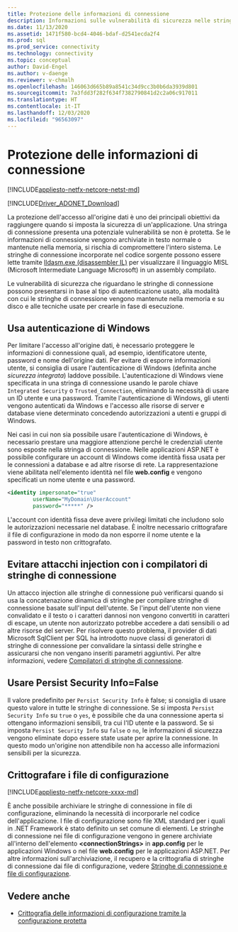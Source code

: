 ```yaml
---
title: Protezione delle informazioni di connessione
description: Informazioni sulle vulnerabilità di sicurezza nelle stringhe di connessione, che possono verificarsi a seconda di come le stringhe vengono costruite e rese persistenti e al tipo di autenticazione.
ms.date: 11/13/2020
ms.assetid: 1471f580-bcd4-4046-bdaf-d2541ecda2f4
ms.prod: sql
ms.prod_service: connectivity
ms.technology: connectivity
ms.topic: conceptual
author: David-Engel
ms.author: v-daenge
ms.reviewer: v-chmalh
ms.openlocfilehash: 146063d665b89a8541c34d9cc3b0b6da3939d801
ms.sourcegitcommit: 7a3fdd3f282f634f7382790841d2c2a06c917011
ms.translationtype: HT
ms.contentlocale: it-IT
ms.lasthandoff: 12/03/2020
ms.locfileid: "96563097"
---
```

# <a name="protecting-connection-information"></a>Protezione delle informazioni di connessione

[!INCLUDE[appliesto-netfx-netcore-netst-md](../../includes/appliesto-netfx-netcore-netst-md.md)]

[!INCLUDE[Driver_ADONET_Download](../../includes/driver_adonet_download.md)]

La protezione dell'accesso all'origine dati è uno dei principali obiettivi da raggiungere quando si imposta la sicurezza di un'applicazione. Una stringa di connessione presenta una potenziale vulnerabilità se non è protetta. Se le informazioni di connessione vengono archiviate in testo normale o mantenute nella memoria, si rischia di compromettere l'intero sistema. Le stringhe di connessione incorporate nel codice sorgente possono essere lette tramite [Ildasm.exe (disassembler IL)](/dotnet/framework/tools/ildasm-exe-il-disassembler) per visualizzare il linguaggio MISL (Microsoft Intermediate Language Microsoft) in un assembly compilato.

Le vulnerabilità di sicurezza che riguardano le stringhe di connessione possono presentarsi in base al tipo di autenticazione usato, alla modalità con cui le stringhe di connessione vengono mantenute nella memoria e su disco e alle tecniche usate per crearle in fase di esecuzione.

## <a name="use-windows-authentication"></a>Usa autenticazione di Windows

Per limitare l'accesso all'origine dati, è necessario proteggere le informazioni di connessione quali, ad esempio, identificatore utente, password e nome dell'origine dati. Per evitare di esporre informazioni utente, si consiglia di usare l'autenticazione di Windows (definita anche *sicurezza integrata*) laddove possibile. L'autenticazione di Windows viene specificata in una stringa di connessione usando le parole chiave `Integrated Security` o `Trusted_Connection`, eliminando la necessità di usare un ID utente e una password. Tramite l'autenticazione di Windows, gli utenti vengono autenticati da Windows e l'accesso alle risorse di server e database viene determinato concedendo autorizzazioni a utenti e gruppi di Windows.

Nei casi in cui non sia possibile usare l'autenticazione di Windows, è necessario prestare una maggiore attenzione perché le credenziali utente sono esposte nella stringa di connessione. Nelle applicazioni ASP.NET è possibile configurare un account di Windows come identità fissa usata per le connessioni a database e ad altre risorse di rete. La rappresentazione viene abilitata nell'elemento identità nel file **web.config** e vengono specificati un nome utente e una password.

```xml  
<identity impersonate="true"
        userName="MyDomain\UserAccount"
        password="*****" />  
```  

L'account con identità fissa deve avere privilegi limitati che includono solo le autorizzazioni necessarie nel database. È inoltre necessario crittografare il file di configurazione in modo da non esporre il nome utente e la password in testo non crittografato.

## <a name="avoid-injection-attacks-with-connection-string-builders"></a>Evitare attacchi injection con i compilatori di stringhe di connessione

Un attacco injection alle stringhe di connessione può verificarsi quando si usa la concatenazione dinamica di stringhe per compilare stringhe di connessione basate sull'input dell'utente. Se l'input dell'utente non viene convalidato e il testo o i caratteri dannosi non vengono convertiti in caratteri di escape, un utente non autorizzato potrebbe accedere a dati sensibili o ad altre risorse del server. Per risolvere questo problema, il provider di dati Microsoft SqlClient per SQL ha introdotto nuove classi di generatori di stringhe di connessione per convalidare la sintassi delle stringhe e assicurarsi che non vengano inseriti parametri aggiuntivi. Per altre informazioni, vedere [Compilatori di stringhe di connessione](connection-string-builders.md).

## <a name="use-persist-security-infofalse"></a>Usare Persist Security Info=False

Il valore predefinito per `Persist Security Info` è false; si consiglia di usare questo valore in tutte le stringhe di connessione. Se si imposta `Persist Security Info` su `true` o `yes`, è possibile che da una connessione aperta si ottengano informazioni sensibili, tra cui l'ID utente e la password. Se si imposta `Persist Security Info` su `false` o `no`, le informazioni di sicurezza vengono eliminate dopo essere state usate per aprire la connessione. In questo modo un'origine non attendibile non ha accesso alle informazioni sensibili per la sicurezza.

## <a name="encrypt-configuration-files"></a>Crittografare i file di configurazione

[!INCLUDE[appliesto-netfx-netcore-xxxx-md](../../includes/appliesto-netfx-netcore-xxxx-md.md)]

È anche possibile archiviare le stringhe di connessione in file di configurazione, eliminando la necessità di incorporarle nel codice dell'applicazione. I file di configurazione sono file XML standard per i quali in .NET Framework è stato definito un set comune di elementi. Le stringhe di connessione nei file di configurazione vengono in genere archiviate all'interno dell'elemento **\<connectionStrings>** in **app.config** per le applicazioni Windows o nel file **web.config** per le applicazioni ASP.NET. Per altre informazioni sull'archiviazione, il recupero e la crittografia di stringhe di connessione dai file di configurazione, vedere [Stringhe di connessione e file di configurazione](connection-strings-and-configuration-files.md).

## <a name="see-also"></a>Vedere anche

- [Crittografia delle informazioni di configurazione tramite la configurazione protetta](/previous-versions/aspnet/53tyfkaw(v=vs.100))
